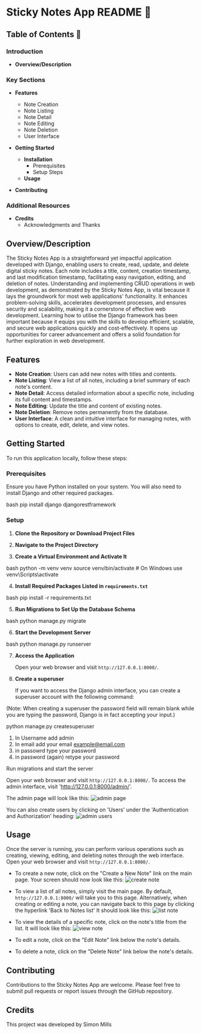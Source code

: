 # Sticky Notes App README :notebook_with_decorative_cover:

## Table of Contents :orange_book:

### Introduction
- **Overview/Description**

### Key Sections
- **Features**
    - Note Creation
    - Note Listing
    - Note Detail
    - Note Editing
    - Note Deletion
    - User Interface

- **Getting Started**
    - **Installation**
        - Prerequisites
        - Setup Steps
    - **Usage**

- **Contributing**


### Additional Resources
- **Credits**
    - Acknowledgments and Thanks

## Overview/Description

The Sticky Notes App is a straightforward yet impactful application developed with Django, enabling users to create, read, update, and delete digital sticky notes. Each note includes a title, content, creation timestamp, and last modification timestamp, facilitating easy navigation, editing, and deletion of notes. Understanding and implementing CRUD operations in web development, as demonstrated by the Sticky Notes App, is vital because it lays the groundwork for most web applications' functionality. It enhances problem-solving skills, accelerates development processes, and ensures security and scalability, making it a cornerstone of effective web development. Learning how to utilise the Django framework has been important because it equips you with the skills to develop efficient, scalable, and secure web applications quickly and cost-effectively. It opens up opportunities for career advancement and offers a solid foundation for further exploration in web development. 


## Features

- **Note Creation**: Users can add new notes with titles and contents.
- **Note Listing**: View a list of all notes, including a brief summary of each note's content.
- **Note Detail**: Access detailed information about a specific note, including its full content and timestamps.
- **Note Editing**: Update the title and content of existing notes.
- **Note Deletion**: Remove notes permanently from the database.
- **User Interface**: A clean and intuitive interface for managing notes, with options to create, edit, delete, and view notes.

## Getting Started

To run this application locally, follow these steps:

### Prerequisites

Ensure you have Python installed on your system. You will also need to install Django and other required packages.

bash pip install django djangorestframework


### Setup

1. **Clone the Repository or Download Project Files**
   
2. **Navigate to the Project Directory**

3. **Create a Virtual Environment and Activate It**

bash python -m venv venv source venv/bin/activate # On Windows use venv\Scripts\activate


4. **Install Required Packages Listed in `requirements.txt`**

bash pip install -r requirements.txt


5. **Run Migrations to Set Up the Database Schema**

bash python manage.py migrate


6. **Start the Development Server**

bash python manage.py runserver


7. **Access the Application**

   Open your web browser and visit `http://127.0.0.1:8000/`.


8. **Create a superuser**

   If you want to access the Django admin interface, you can create a superuser account with the following command:

(Note: When creating a superuser the password field will remain blank while you are typing the password, Django is in    fact accepting your input.)

   python manage.py createsuperuser

   1. In Username add admin
   2. In email add your email example@email.com
   3. in passowrd type your password
   4. in password (again) retype your password

   Run migrations and start the server

   Open your web browser and visit `http://127.0.0.1:8000/`.
   To access the admin interface, visit 'http://127.0.0.1:8000/admin/'.

   The admin page will look like this:
   ![admin page](https://github.com/ZayedSenshi/codingTasks/blob/master/Screenshots/Django%20admin.png)

   You can also create users by clicking on 'Users' under the 'Authentication and Authorization' heading: 
    ![admin users](https://github.com/ZayedSenshi/codingTasks/blob/master/Screenshots/admin_users.png)


## Usage

Once the server is running, you can perform various operations such as creating, viewing, editing, and deleting notes through the web interface.
   Open your web browser and visit `http://127.0.0.1:8000/`.


- To create a new note, click on the "Create a New Note" link on the main page. Your screen should now look like this: 
  ![create note](https://github.com/ZayedSenshi/codingTasks/blob/master/Screenshots/note_create.png)

- To view a list of all notes, simply visit the main page. By default, `http://127.0.0.1:8000/` will take you to this page. Alternatively, when creating or editing a note, you can navigate back to this page by clicking the hyperlink 'Back to Notes list' It should look like this:
  ![list note](https://github.com/ZayedSenshi/codingTasks/blob/master/Screenshots/note_list.png)

- To view the details of a specific note, click on the note's title from the list. It will look like this: 
  ![view note](https://github.com/ZayedSenshi/codingTasks/blob/master/Screenshots/note_detail.png)

- To edit a note, click on the "Edit Note" link below the note's details.
- To delete a note, click on the "Delete Note" link below the note's details.

## Contributing

Contributions to the Sticky Notes App are welcome. Please feel free to submit pull requests or report issues through the GitHub repository.


## Credits

This project was developed by Simon Mills

